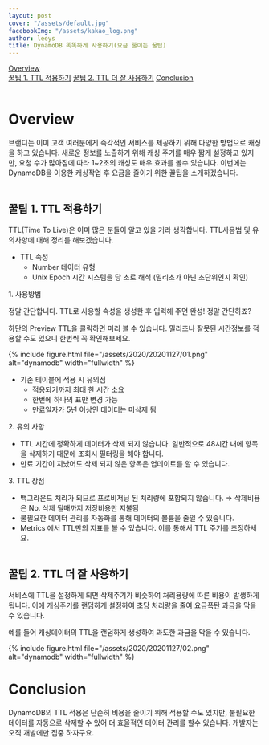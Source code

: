 ```yaml
---
layout: post
cover: "/assets/default.jpg"
facebookImg: "/assets/kakao_log.png"
author: leeys
title: DynamoDB 똑똑하게 사용하기(요금 줄이는 꿀팁)
---
```


<span><a class="gray" href="#link1">Overview</a></span><br />
<span class="indent"><a class="gray" href="#link2">꿀팁 1. TTL 적용하기</a></span>
<span class="indent"><a class="gray" href="#link3">꿀팁 2. TTL 더 잘 사용하기</a></span>
<span><a class="gray" href="#link4">Conclusion</a></span><br /><br />

<a name="link1"></a>
# Overview

브랜디는 이미 고객 여러분에게 즉각적인 서비스를 제공하기 위해 다양한 방법으로 캐싱을 하고 있습니다. 새로운 정보를 노출하기 위해 캐싱 주기를 매우 짧게 설정하고 있지만, 요청 수가 많아짐에 따라 1~2초의 캐싱도 매우 효과를 볼수 있습니다. 이번에는 DynamoDB을 이용한 캐싱작업 후 요금을 줄이기 위한 꿀팁을 소개하겠습니다.
<br /><br />

<a name="link2"></a>
## 꿀팁 1. TTL 적용하기

TTL(Time To Live)은 이미 많은 분들이 알고 있을 거라 생각합니다. TTL사용법 및 유의사항에 대해 정리를 해보겠습니다.

- TTL 속성
  - Number 데이터 유형
  - Unix Epoch 시간 시스템을 당 초로 해석 (밀리초가 아닌 초단위인지 확인)

1\. 사용방법

정말 간단합니다.  TTL로 사용할 속성을 생성한 후 입력해 주면 완성! 정말 간단하죠?

하단의 Preview TTL을 클릭하면 미리 볼 수 있습니다. 밀리초나 잘못된 시간정보를 적용할 수도 있으니 한번씩 꼭 확인해보세요.

{% include figure.html file="/assets/2020/20201127/01.png" alt="dynamodb" width="fullwidth" %}

- 기존 테이블에 적용 시 유의점
  - 적용되기까지 최대 한 시간 소요
  - 한번에 하나의 표만 변경 가능
  - 만료일자가 5년 이상인 데이터는 미삭제 됨

2\. 유의 사항
- TTL 시간에 정확하게 데이터가 삭제 되지 않습니다. 일반적으로 48시간 내에 항목을 삭제하기 때문에 조회시 필터링을 해야 합니다.
- 만료 기간이 지났어도 삭제 되지 않은 항목은 업데이트를 할 수 있습니다.

3\. TTL 장점
- 백그라운드 처리가 되므로 프로비저닝 된 처리량에 포함되지 않습니다.  ⇒ 삭제비용은 No.  삭제 될때까지 저장비용만 지불됨
- 불필요한 데이터 관리를 자동화를 통해 데이터의 볼륨을 줄일 수 있습니다.
- Metrics 에서 TTL만의 지표를 볼 수 있습니다. 이를 통해서 TTL 주기를 조정하세요.
<br /><br />

<a name="link3"></a>
## 꿀팁 2. TTL 더 잘 사용하기

서비스에 TTL을 설정하게 되면 삭제주기가 비슷하여 처리용량에 따른 비용이 발생하게 됩니다. 이에 캐싱주기를 랜덤하게 설정하여 초당 처리량을 줄여 요금폭탄 과금을 막을 수 있습니다.

예를 들어 캐싱데이터의 TTL을 랜덤하게 생성하여 과도한 과금을 막을 수 있습니다.

{% include figure.html file="/assets/2020/20201127/02.png" alt="dynamodb" width="fullwidth" %}
<br />

<a name="link4"></a>
# Conclusion

DynamoDB의 TTL 적용은 단순히 비용을 줄이기 위해 적용할 수도 있지만, 불필요한 데이터를 자동으로 삭제할 수 있어 더 효율적인 데이터 관리를 할수 있습니다.  개발자는 오직 개발에만 집중 하자구요.
